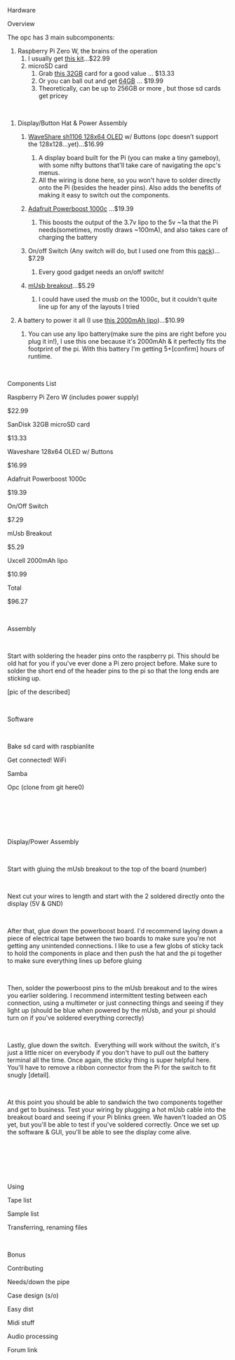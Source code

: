 Hardware

Overview

The opc has 3 main
subcomponents:

1. Raspberry Pi Zero W, the
     brains of the operation 
    1. I usually get [this kit](https://smile.amazon.com/CanaKit-Raspberry-Wireless-Official-Supply/dp/B071L2ZQZX/ref=sr_1_4?ie=UTF8&qid=1528171057&sr=8-4&keywords=CanaKit+Raspberry+Pi+Zero+W)…$22.99
    2. microSD card
        1. Grab [this 32GB](https://smile.amazon.com/SanDisk-microSDHC-Standard-Packaging-SDSQUNC-032G-GN6MA/dp/B010Q57T02/ref=sr_1_6?s=electronics&ie=UTF8&qid=1528173776&sr=1-6&keywords=micro+sd+card) card for a good value … $13.33
        2. Or you can ball out and get
       [64GB](https://smile.amazon.com/Sandisk-Ultra-Micro-UHS-I-Adapter/dp/B073JYVKNX/ref=pd_sbs_147_3?_encoding=UTF8&pd_rd_i=B073JYVKNX&pd_rd_r=VDFAVDHAKKDWWR92TQJK&pd_rd_w=xSKQ8&pd_rd_wg=Q46i5&psc=1&refRID=VDFAVDHAKKDWWR92TQJK) … $19.99
        3. Theoretically, can be up to
       256GB or more , but those sd cards get pricey

 

1. Display/Button Hat &
     Power Assembly
    1. [WaveShare sh1106 128x64 OLED](https://smile.amazon.com/dp/B078D6NXFM/ref=twister_B077Z9Q39G?_encoding=UTF8&psc=1) w/ Buttons (opc
      doesn’t support the 128x128…yet)…$16.99
        1. A display board
       built for the Pi (you can make a tiny gameboy), with some nifty buttons
       that'll take care of navigating the opc's menus.
        2. All the wiring is done
       here, so you won't have to solder directly onto the Pi (besides the
       header pins). Also adds the benefits of making it easy to switch out the
       components.

    2. [Adafruit Powerboost 1000c](https://smile.amazon.com/gp/product/B01BMRBTH2) …$19.39
        1. This boosts the
       output of the 3.7v lipo to the 5v ~1a that the Pi needs(sometimes,
       mostly draws ~100mA), and also takes care of charging the battery

    3. On/off Switch (Any switch
      will do, but I used one from this [pack](https://smile.amazon.com/gp/product/B01NBVGPH5/ref=oh_aui_search_detailpage?ie=UTF8&psc=1))…$7.29
        1. Every good
       gadget needs an on/off switch!

    4. [mUsb breakout](https://smile.amazon.com/Adafruit-USB-Micro-B-Breakout-Board/dp/B00KLDPZVU/ref=sr_1_2?ie=UTF8&qid=1528171545&sr=8-2&keywords=microusb+breakout)…$5.29
        1. I could have
       used the musb on the 1000c, but it couldn't quite line up for any of the
       layouts I tried

2. A battery to power it all (I
     use [this 2000mAh lipo](https://smile.amazon.com/gp/product/B0798H3762/ref=oh_aui_detailpage_o00_s00?ie=UTF8&psc=1))…$10.99
    1. You can use any
      lipo battery(make sure the pins are right before you plug it in!), I use
      this one because it's 2000mAh & it perfectly fits the footprint of
      the pi. With this battery I'm getting 5+[confirm] hours of
      runtime.

 

Components List

 

Raspberry
  Pi Zero W (includes power supply)

 

$22.99 

 

SanDisk
  32GB microSD card

 

$13.33 

 

Waveshare
  128x64 OLED w/ Buttons

 

$16.99 

 

Adafruit
  Powerboost 1000c

 

$19.39 

 

On/Off
  Switch

 

$7.29 

 

mUsb
  Breakout

 

$5.29 

 

Uxcell
  2000mAh lipo

 

$10.99 

 

Total   

 

$96.27 

 

Assembly

 

Start with soldering
the header pins onto the raspberry pi. This should be old hat for you if you've
ever done a Pi zero project before. Make sure to solder the short end of the
header pins to the pi so that the long ends are sticking up. 

[pic of the
described]

 

Software

 

Bake sd card with
raspbianlite

Get
connected! WiFi

Samba

Opc
(clone from git here0)

 

 

 

Display/Power Assembly

 

Start with gluing
the mUsb breakout to the top of the board (number)

 

Next cut your wires
to length and start with the 2 soldered directly onto the display (5V &
GND)

 

After that, glue
down the powerboost board. I'd recommend laying down a piece of electrical tape
between the two boards to make sure you're not getting any unintended
connections. I like to use a few globs of sticky tack to hold the components in
place and then push the hat and the pi together to make sure everything lines
up before gluing

 

Then, solder the
powerboost pins to the mUsb breakout and to the wires you earlier soldering. I
recommend intermittent testing between each connection, using a multimeter or
just connecting things and seeing if they light up (should be blue when powered
by the mUsb, and your pi should turn on if you've soldered everything
correctly)

 

Lastly, glue down
the switch.  Everything will work without
the switch, it's just a little nicer on everybody if you don't have to pull out
the battery terminal all the time. Once again, the sticky thing is super helpful
here. You'll have to remove a ribbon connector from the Pi for the switch to
fit snugly [detail].

 

At this point you
should be able to sandwich the two components together and get to business.
Test your wiring by plugging a hot mUsb cable into the breakout board and
seeing if your Pi blinks green. We haven't loaded an OS yet, but you'll be able
to test if you've soldered correctly. Once we set up the software & GUI,
you'll be able to see the display come alive.

 

 

 

Using

Tape
list

Sample
list

Transferring,
renaming files

 

Bonus

Contributing

Needs/down
the pipe

Case
design (s/o)

Easy
dist

Midi
stuff

Audio
processing

Forum
link
